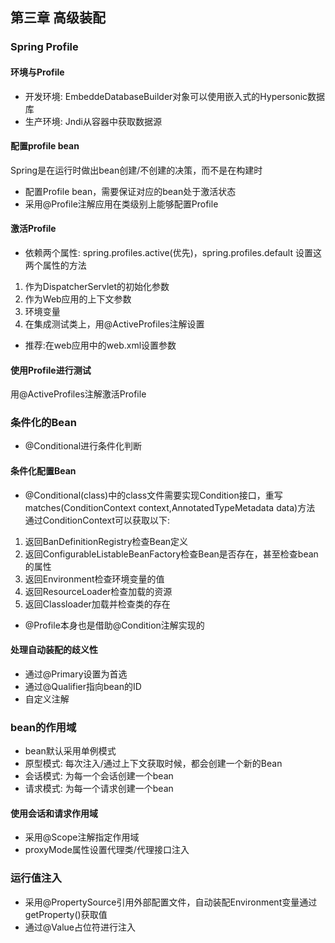 ## 第三章 高级装配
### Spring Profile
#### 环境与Profile
- 开发环境: EmbeddeDatabaseBuilder对象可以使用嵌入式的Hypersonic数据库
- 生产环境: Jndi从容器中获取数据源

#### 配置profile bean
Spring是在运行时做出bean创建/不创建的决策，而不是在构建时
- 配置Profile bean，需要保证对应的bean处于激活状态
- 采用@Profile注解应用在类级别上能够配置Profile

#### 激活Profile
- 依赖两个属性: spring.profiles.active(优先)，spring.profiles.default
设置这两个属性的方法
1. 作为DispatcherServlet的初始化参数
2. 作为Web应用的上下文参数
3. 环境变量
4. 在集成测试类上，用@ActiveProfiles注解设置
- 推荐:在web应用中的web.xml设置参数

#### 使用Profile进行测试
用@ActiveProfiles注解激活Profile

### 条件化的Bean
- @Conditional进行条件化判断
#### 条件化配置Bean
- @Conditional(class)中的class文件需要实现Condition接口，重写matches(ConditionContext context,AnnotatedTypeMetadata data)方法
通过ConditionContext可以获取以下:
1. 返回BanDefinitionRegistry检查Bean定义
2. 返回ConfigurableListableBeanFactory检查Bean是否存在，甚至检查bean的属性
3. 返回Environment检查环境变量的值
4. 返回ResourceLoader检查加载的资源
5. 返回Classloader加载并检查类的存在

- @Profile本身也是借助@Condition注解实现的
#### 处理自动装配的歧义性
- 通过@Primary设置为首选
- 通过@Qualifier指向bean的ID
- 自定义注解

### bean的作用域
- bean默认采用单例模式
- 原型模式: 每次注入/通过上下文获取时候，都会创建一个新的Bean
- 会话模式: 为每一个会话创建一个bean
- 请求模式: 为每一个请求创建一个bean

#### 使用会话和请求作用域
- 采用@Scope注解指定作用域
- proxyMode属性设置代理类/代理接口注入

### 运行值注入
- 采用@PropertySource引用外部配置文件，自动装配Environment变量通过getProperty()获取值
- 通过@Value占位符进行注入
